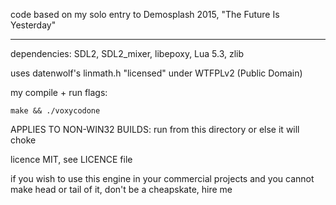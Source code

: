 code based on my solo entry to Demosplash 2015, "The Future Is Yesterday"

----

dependencies: SDL2, SDL2\_mixer, libepoxy, Lua 5.3, zlib

uses datenwolf's linmath.h "licensed" under WTFPLv2 (Public Domain)

my compile + run flags:

    make && ./voxycodone

APPLIES TO NON-WIN32 BUILDS: run from this directory or else it will choke

licence MIT, see LICENCE file

if you wish to use this engine in your commercial projects and you cannot make
head or tail of it, don't be a cheapskate, hire me

